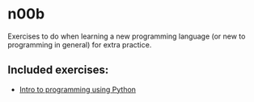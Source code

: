 n00b
====

Exercises to do when learning a new programming language (or new to programming in general) for extra practice.

## Included exercises:
* [Intro to programming using Python](http://levibostian.github.io/n00b/intro_programming_python/index.html)
